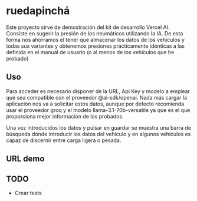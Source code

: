 # ruedapinchá

Este proyecto sirve de demostración del kit de desarrollo Vercel AI. Consiste en sugerir la presión de los neumáticos utilizando la IA.
De esta forma nos ahorramos el tener que almacenar los datos de los vehículos y todas sus variantes y obtenemos presiones prácticamente idénticas a las definida en el manual de usuario (o al menos de los vehículos que he probado)

## Uso


Para acceder es necesario disponer de la URL, Api Key y modelo a emplear que sea compatible con el proveedor @ai-sdk/openai. Nada más cargar la aplicación nos va a solicitar estos datos, aunque por defecto recomienda usar el proveedor groq y el modelo llama-3.1-70b-versatile ya que es el que proporciona mejor información de los probados.

Una vez introducidos los datos y pulsar en guardar se muestra una barra de búsqueda dónde introducir los datos del vehículo y en algunos vehículos es capaz de discernir entre carga ligera o pesada.

## URL demo

## TODO

* Crear tests
